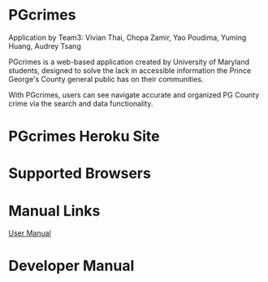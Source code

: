 # PGcrimes

Application by Team3: Vivian Thai, Chopa Zamir, Yao Poudima, Yuming Huang, Audrey Tsang

PGcrimes is a web-based application created by University of Maryland students, designed to solve the lack in accessible information the Prince George's County general public has on their communities.

With PGcrimes, users can see navigate accurate and organized PG County crime via the search and data functionality.

 # PGcrimes Heroku Site
 
 
 # Supported Browsers
 
 
 
 # Manual Links
 [User Manual](#https://github.com/vivthai/PGcrimes/blob/main/User%20Manual)
 # Developer Manual

#
